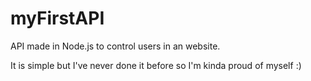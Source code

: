 # myFirstAPI

API made in Node.js to control users in an website.

It is simple but I've never done it before so I'm kinda proud of myself :)
